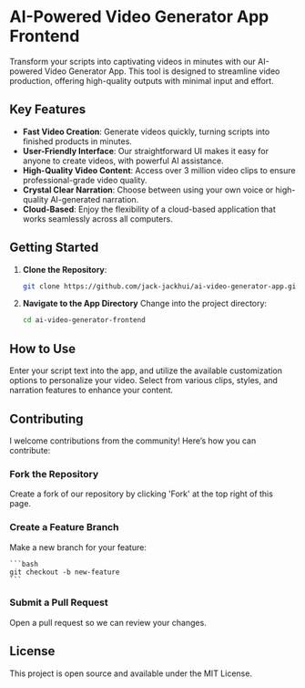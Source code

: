 # AI-Powered Video Generator App Frontend

Transform your scripts into captivating videos in minutes with our AI-powered Video Generator App. This tool is designed to streamline video production, offering high-quality outputs with minimal input and effort.

## Key Features

- **Fast Video Creation**: Generate videos quickly, turning scripts into finished products in minutes.
- **User-Friendly Interface**: Our straightforward UI makes it easy for anyone to create videos, with powerful AI assistance.
- **High-Quality Video Content**: Access over 3 million video clips to ensure professional-grade video quality.
- **Crystal Clear Narration**: Choose between using your own voice or high-quality AI-generated narration.
- **Cloud-Based**: Enjoy the flexibility of a cloud-based application that works seamlessly across all computers.

## Getting Started

1. **Clone the Repository**:
   ```bash
   git clone https://github.com/jack-jackhui/ai-video-generator-app.git
2. **Navigate to the App Directory**
Change into the project directory:

    ```bash
    cd ai-video-generator-frontend
    ```
## How to Use
Enter your script text into the app, and utilize the available customization options to personalize your video. Select from various clips, styles, and narration features to enhance your content.

## Contributing
I welcome contributions from the community! Here’s how you can contribute:

### Fork the Repository
Create a fork of our repository by clicking 'Fork' at the top right of this page.

### Create a Feature Branch
Make a new branch for your feature:

    ```bash
    git checkout -b new-feature
    ```

### Submit a Pull Request
Open a pull request so we can review your changes.

## License
This project is open source and available under the MIT License.
